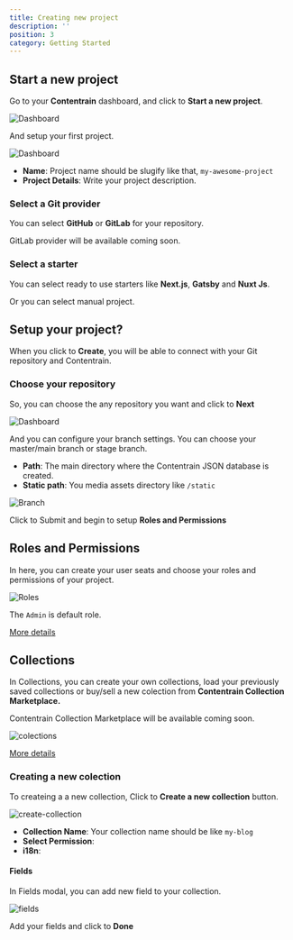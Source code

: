 ```yaml
---
title: Creating new project
description: ''
position: 3
category: Getting Started
---
```


## Start a new project

Go to your **Contentrain** dashboard, and click to **Start a new project**. 

![Dashboard](/images/dashboard.png)

And setup your first project. 

![Dashboard](/images/create-project.png)

- **Name**: Project name should be slugify like that, `my-awesome-project`
- **Project Details**: Write your project description.

### Select a Git provider

You can select **GitHub** or **GitLab** for your repository.

<alert type="warning">

GitLab provider will be available coming soon.

</alert>

### Select a starter

You can select ready to use starters like **Next.js**, **Gatsby** and **Nuxt Js**. 

Or you can select manual project.

## Setup your project?

When you click to **Create**, you will be able to connect with your Git repository and Contentrain. 

### Choose your repository

So, you can choose the any repository you want and click to **Next**

![Dashboard](/images/setup.png)

And you can configure your branch settings. You can choose your master/main branch or stage branch.

- **Path**: The main directory where the Contentrain JSON database is created.
- **Static path**: You media assets directory like `/static`

![Branch](/images/branch-settings.png)

Click to Submit and begin to setup **Roles and Permissions**

## Roles and Permissions

In here, you can create your user seats and choose your roles and permissions of your project.

![Roles](/images/roles.png)

The `Admin` is default role.

[More details ](/)

## Collections
In Collections, you can create your own collections, load your previously saved collections or buy/sell a new colection from **Contentrain Collection Marketplace.**

<alert type="warning">

Contentrain Collection Marketplace will be available coming soon.

</alert>

![colections](/images/collections.png)

[More details ](/)


### Creating a new colection

To createing a a new collection, Click to **Create a new collection** button.

![create-collection](/images/create-collection.png)

- **Collection Name**: Your collection name should be like `my-blog`
- **Select Permission**: 
- **i18n**: 

#### Fields

In Fields modal, you can add new field to your collection.

![fields](/images/fields.png)

Add your fields and click to **Done**